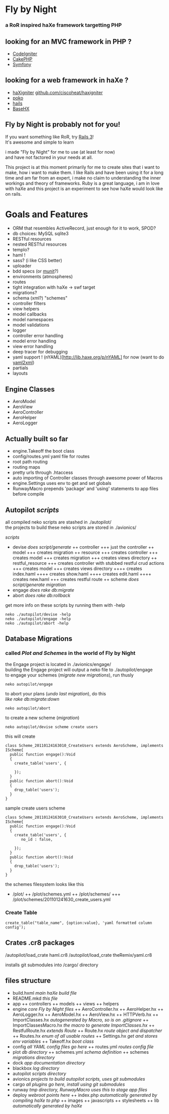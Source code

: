 # Fly by Night

### a RoR inspired haXe framework targetting PHP

## looking for an MVC framework in PHP ?

+ [CodeIgniter](http://codeigniter.com)
+ [CakePHP](http://cakephp.org)
+ [Symfony](http://www.symfony-project.org)

## looking for a web framework in haXe ?

+ [haXigniter](http://haxigniter.com) [github.com/ciscoheat/haxigniter](https://github.com/ciscoheat/haxigniter)
+ [poko](http://blog.touchmypixel.com/poko-project)
+ [hails](http://code.google.com/p/hails)
+ [BaseHX](http://gitorious.org/basehx)

## Fly by Night is probably not for you!

If you want something like RoR, try [Rails 3](http://rubyonrails.org/)!  
It's awesome and simple to learn

i made "Fly by Night" for me to use (at least for now)  
and have not factored in your needs at all.

This project is at this moment primarily for me to create sites that i want to make, how i want to make them. I like Rails and have been using it for a long time and am far from an expert, i make no claim to understanding the inner workings and theory of frameworks. Ruby is a great language, i am in love with haXe and this project is an experiment to see how haXe would look like on rails.

# Goals and Features

+ ORM that resembles ActiveRecord, just enough for it to work, SPOD?
+ db choices: MySQL sqlite3
+ RESTful resources
+ nested RESTful resources
+ templo? 
+ haml !
+ sass? (i like CSS better)
+ uploader
+ bdd specs (or [munit](https://github.com/massiveinteractive/MassiveUnit)?)
+ environments (atmospheres)
+ routes
+ tight integration with haXe -> swf target
+ migrations?
+ schema (xml?) "schemes"
+ controller filters
+ view helpers
+ model callbacks
+ model namespaces
+ model validations
+ logger
+ controller error handling
+ model error handling
+ view error handling
+ deep tracer for debugging
+ yaml support ! (nYAML)[http://lib.haxe.org/p/nYAML] for now (want to do [yaml2xml](http://flexonrails.net/?cat=34))
+ partials
+ layouts

## Engine Classes

+ AeroModel
+ AeroView
+ AeroController
+ AeroHelper
+ AeroLogger

## Actually built so far

+ engine.Takeoff the boot class
+ config/routes.yml yaml file for routes
+ root path routing
+ routing maps
+ pretty urls through .htaccess
+ auto importing of Controller classes through awesome power of Macros
+ engine.Settings uses env to get and set globals
+ RunwayMacro prepends 'package' and 'using' statements to app files before compile

## Autopilot _scripts_  

all compiled neko scripts are stashed in ./autopilot/  
the projects to build these neko scripts are stored in ./avionics/  

*scripts*  

+ devise _does script/generate_
++ controller
+++ just the controller
++ model
+++ creates migration
++ resource
+++ creates controller
+++ creates model
+++ creates migration
+++ creates views directory
++ restful_resource
+++ creates controller with stubbed restful crud actions
+++ creates model
+++ creates views directory
++++ creates index.haml
++++ creates show.haml
++++ creates edit.haml
++++ creates new.haml
+++ creates restful route
++ scheme _does script/generate migration_
+ engage _does rake db:migrate_
+ abort _does rake db:rollback_

get more info on these scripts by running them with -help

    neko ./autopilot/devise -help
    neko ./autopilot/engage -help
    neko ./autopilot/abort -help

## Database Migrations  

### called _Plot and Schemes_ in the world of Fly by Night

the Engage project is located in ./avionics/engage/  
building the Engage project will output a neko file to ./autopilot/engage  
to engage your schemes (_migrate new migrations_), run thusly  

    neko autopilot/engage

to abort your plans (_undo last migration_), do this  
_like rake db:migrate:down_

    neko autopilot/abort
        
to create a new scheme (_migration_)  

    neko autopilot/devise scheme create users

this will create 

    class Scheme_20110124163010_CreateUsers extends AeroScheme, implements IScheme{
      public function engage():Void
      {
        create_table('users', {

        });
      }
      public function abort():Void
      {
        drop_table('users');
      }
    }
    
sample create users scheme

    class Scheme_20110124163010_CreateUsers extends AeroScheme, implements IScheme{
      public function engage():Void
      {
        create_table('users', {
           no_id : false,
           
        });
      }
      public function abort():Void
      {
        drop_table('users');
      }
    }

the schemes filesystem looks like this  

+ /plot/
++ /plot/schemes.yml
++ /plot/schemes/ 
+++ /plot/schemes/201101241630_create_users.yml

### Create Table

    create_table("table_name", {option:value}, 'yaml formatted column config');
    
    
## Crates .cr8 packages  

/autopilot/load_crate haml.cr8
/autopilot/load_crate theRemix/yaml.cr8

installs git submodules into /cargo/ directory

## files structure

+ build.hxml _main haXe build file_
+ README.mkd _this file_
+ app
++ controllers
++ models
++ views
++ helpers
+ engine _core Fly by Night files_
++ AeroController.hx
++ AeroHelper.hx
++ AeroLogger.hx
++ AeroModel.hx
++ AeroView.hx
++ HTTPVerb.hx
++ ImportClasses.hx _autogenerated by Macro, so is on .gitignore_
++ ImportClassesMacro.hx _the macro to generate ImportClasses.hx_
++ RestfulRoute.hx _extends Route_
++ Route.hx _route object and dispatcher_
++ Routes.hx _enum of all usable routes_
++ Settings.hx _get and stores env variables_
++ Takeoff.hx _boot class_
+ config _all YAML config files go here_
++ routes.yml _routes config file_
+ plot _db directory_
++ schemes.yml _schema definition_
++ schemes _migrations directory_
+ dock _app documentation directory_
+ blackbox _log directory_
+ autopilot _scripts directory_
+ avionics _projects to build autopilot scripts, uses git submodules_
+ cargo _all plugins go here, install using git submodules_
+ runway _tmp directory, RunwayMacro uses this to stage app files_
+ deploy _webroot points here_
++ index.php _automatically generated by compiling haXe to php_
++ images
++ javascripts
++ stylesheets
++ lib _automatically generated by haXe_